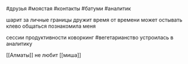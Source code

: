  #друзья #моястая #контакты #батуми #аналитик

шарит за личные границы
дружит время от времени
может остывать
клево общаться
познакомила меня 

сессии продуктивности
коворкинг
#вегетарианство 
устроилась в аналитику
 
[[Алматы]] не любит
[[миша]]